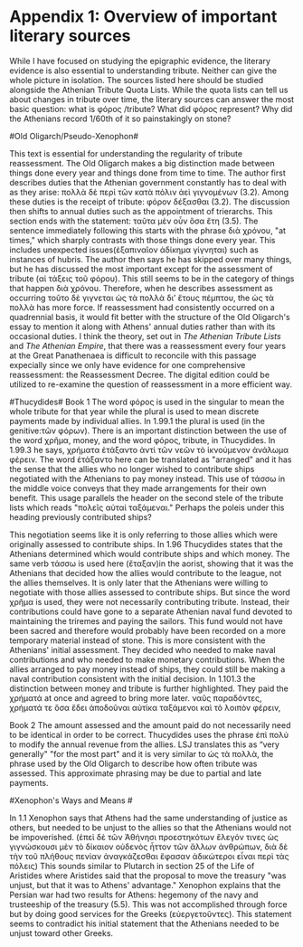 
# Appendix 1: Overview of important literary sources #

While I have focused on studying the epigraphic evidence, the literary evidence is also essential to understanding tribute. Neither can give the whole picture in isolation. The sources listed here should be studied alongside the Athenian Tribute Quota Lists. While the quota lists can tell us about changes in tribute over time, the literary sources can answer the most basic question: what is φόρος /tribute? What did φόρος represent? Why did the Athenians record 1/60th of it so painstakingly on stone?


#Old Oligarch/Pseudo-Xenophon#

This text is essential for understanding the regularity of tribute reassessment. The Old Oligarch makes a big distinction made between things done every year and things done from time to time. The author first describes duties that the Athenian government constantly has to deal with as they arise: πολλὰ δὲ περὶ τῶν κατὰ πόλιν ἀεὶ γιγνομένων (3.2). Among these duties is the receipt of tribute: φόρον δέξασθαι (3.2). The discussion then shifts to annual duties such as the appointment of trierarchs. This section ends with the statement: ταῦτα μὲν οὖν ὅσα ἔτη (3.5). The sentence immediately following this starts with the phrase διὰ χρόνου, "at times," which sharply contrasts with those things done every year. This includes unexpected issues(ἐξαπιναῖον ἀδίκημα γίγνηται) such as instances of hubris. The author then says he has skipped over many things, but he has discussed the most important except for the assessment of tribute (αἱ τάξεις τοῦ φόρου). This still seems to be in the category of things that happen διὰ χρόνου. Therefore, when he describes assessment as occurring τοῦτο δὲ γιγνεται ὡς τὰ πολλὰ δι’ ἔτους πέμπτου, the ὡς τὰ πολλὰ has more force. If reassessment had consistently occurred on a quadrennial basis, it would fit better with the structure of the Old Oligarch's essay to mention it along with Athens' annual duties rather than with its occasional duties. I think the theory,  set out in *The Athenian Tribute Lists* and *The Athenian Empire*, that there was a reassessment every four years at the Great Panathenaea is difficult to reconcile with this passage expecially since we only have evidence for one comprehensive reassessment: the Reassessment Decree. The digital edition could be utilized to re-examine the question of reassessment in a more efficient way. 


#Thucydides#
Book 1
The word φόρος is used in the singular to mean the whole tribute for that year while the plural is used to mean discrete payments made by individual allies. In 1.99.1 the plural is used (in the genitive:τῶν φόρων).
There is an important distinction between the use of the word χρῆμα, money, and the word φόρος, tribute, in Thucydides. In 1.99.3 he says, χρήματα ἐτάξαντο ἀντὶ τῶν νεῶν τὸ ἱκνούμενον ἀνάλωμα φέρειν. The word ἐτάξαντο here can be translated as "arranged" and it has the sense that the allies who no longer wished to contribute ships negotiated with the Athenians to pay money instead. This use of τάσσω in the middle voice conveys that they made arrangements for their own benefit. This usage parallels the header on the second stele of the tribute lists which reads "πολεῖς αὐταί ταξάμεναι." Perhaps the poleis under this heading previously contributed ships?

This negotiation seems like it is only referring to those allies which were originally assessed to contribute ships. In 1.96 Thucydides states that the Athenians determined which would contribute ships and which money. The same verb τάσσω is used here (ἔταξαν)in the aorist, showing that it was the Athenians that decided how the allies would contribute to the league, not the allies themselves. It is only later that the Athenians were willing to negotiate with those allies assessed to contribute ships. But since the word χρῆμα is used, they were not necessarily contributing tribute.
Instead, their contributions could have gone to a separate Athenian naval fund devoted to maintaining the triremes and paying the sailors. This fund would not have been sacred and therefore would probably have been recorded on a more temporary material instead of stone. This is more consistent with the Athenians' initial assessment. They decided who needed to make naval contributions and who needed to make monetary contributions. When the allies arranged to pay money instead of ships, they could still be making a naval contribution consistent with the initial decision.
In 1.101.3 the distinction between money and tribute is further highlighted. They paid the χρήματά at once and agreed to bring more later.
ναῦς παραδόντες, χρήματά τε ὅσα ἔδει ἀποδοῦναι αὐτίκα ταξάμενοι καὶ τὸ λοιπὸν φέρειν,

Book 2
The amount assessed and the amount paid do not necessarily need to be identical in order to be correct. Thucydides uses the phrase ἐπὶ πολύ to modify the annual revenue from the allies. LSJ translates this as “very generally" "for the most part" and it is very similar to ὡς τὰ πολλὰ, the phrase used by the Old Oligarch to describe how often tribute was assessed.
This approximate phrasing may be due to partial and late payments.


#Xenophon's Ways and Means #

In 1.1 Xenophon says that Athens had the same understanding of justice as others, but needed to be unjust to the allies so that the Athenians would not be impoverished. (ἐπεὶ δὲ τῶν Ἀθήνησι προεστηκότων ἔλεγόν τινες ὡς γιγνώσκουσι μὲν τὸ δίκαιον οὐδενὸς ἧττον τῶν ἄλλων ἀνθρώπων, διὰ δὲ τὴν τοῦ πλήθους πενίαν ἀναγκάζεσθαι ἔφασαν ἀδικώτεροι εἶναι περὶ τὰς πόλεις)
This sounds similar to Plutarch in section 25 of the Life of Aristides where Aristides said that the proposal to move the treasury "was unjust, but that it was to Athens' advantage."
Xenophon explains that the Persian war had two results for Athens: hegemony of the navy and trusteeship of the treasury (5.5). This was not accomplished through force but by doing good services for the Greeks (εὐεργετοῦντες). This statement seems to contradict his initial statement that the Athenians needed to be unjust toward other Greeks.
